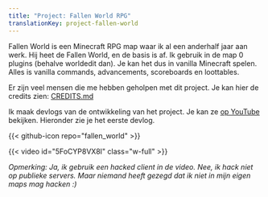 ```yaml
---
title: "Project: Fallen World RPG"
translationKey: project-fallen-world
---
```


Fallen World is een Minecraft RPG map waar ik al een anderhalf jaar aan werk. Hij heet de Fallen World, en de basis is af. Ik gebruik in de map 0 plugins (behalve worldedit dan). Je kan het dus in vanilla Minecraft spelen. Alles is vanilla commands, advancements, scoreboards en loottables.

Er zijn veel mensen die me hebben geholpen met dit project. Je kan hier de credits zien: [CREDITS.md](https://github.com/RobinBoers/fallen_world/blob/master/CREDITS.md)

Ik maak devlogs van de ontwikkeling van het project. Je kan ze [op YouTube](https://www.youtube.com/playlist?list=PLBz5ZmxqtLxNZp3We7HW2BuK-4fHH3rMY) bekijken. Hieronder zie je het eerste devlog.

{{< github-icon repo="fallen_world" >}}

{{< video id="5FoCYP8VX8I" class="w-full" >}}

_Opmerking: Ja, ik gebruik een hacked client in de video. Nee, ik hack niet op publieke servers. Maar niemand heeft gezegd dat ik niet in mijn eigen maps mag hacken :)_

